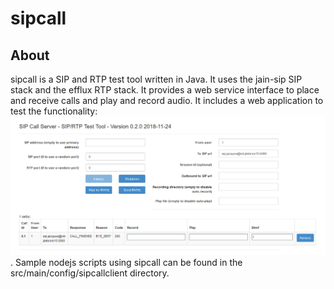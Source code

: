 # sipcall

## About

sipcall is a SIP and RTP test tool written in Java. It uses the jain-sip SIP stack and the efflux RTP stack.
It provides a web service interface to place and receive calls and play and record audio.
It includes a web application to test the functionality: ![sipcall web app screenshot](sipcall_web_app_screenshot.png?raw=true "sipcall Web App").
Sample nodejs scripts using sipcall can be found in the src/main/config/sipcallclient directory. 

